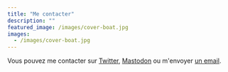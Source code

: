 ```yaml
---
title: "Me contacter"
description: ""
featured_image: /images/cover-boat.jpg
images:
  - /images/cover-boat.jpg
---
```


Vous pouvez me contacter sur [Twitter](https://twitter.com/pyrech), [Mastodon](https://mastodon.social/@pyrech) ou m'envoyer [un email](mailto:pyrech@gmail.com).
